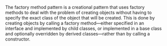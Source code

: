 The factory method pattern is a creational pattern that uses
factory methods to deal with the problem of creating objects 
without having to specify the exact class of the object that will be created. 
This is done by creating objects by calling a factory method—either specified in an 
interface and implemented by child classes, or implemented in a base class and optionally 
overridden by derived classes—rather than by calling a constructor.
